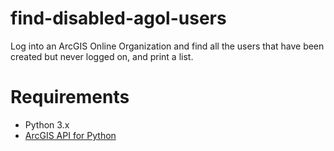 # find-disabled-agol-users
Log into an ArcGIS Online Organization and find all the users that have been created but never logged on, and print a list.

# Requirements
* Python 3.x
* [ArcGIS API for Python](https://developers.arcgis.com/python/)